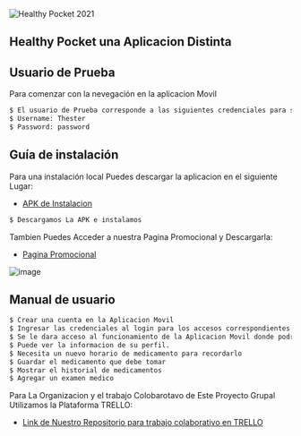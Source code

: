 ![Healthy Pocket 2021](https://user-images.githubusercontent.com/54713857/178040318-4bec53ba-d35d-4d10-b0c1-c7906ba4dab8.png)

## Healthy Pocket una Aplicacion Distinta

## Usuario de Prueba

Para comenzar con la nevegación en la aplicacion Movil


```sh
$ El usuario de Prueba corresponde a las siguientes credenciales para su acceso.
$ Username: Thester
$ Password: password
```

## Guía de instalación

Para una instalación local Puedes descargar la aplicacion en el siguiente Lugar:

- [APK de Instalacion](https://drive.google.com/drive/folders/1AqX6BmSRh0Fy_Me2-_7f0L-fKE3SQbdV)

```sh
$ Descargamos La APK e instalamos
```
Tambien Puedes Acceder a nuestra Pagina Promocional y Descargarla:

- [Pagina Promocional](https://healthypocket1.wordpress.com/)

![image](https://user-images.githubusercontent.com/54713857/178043200-3878430b-a4d6-4887-8688-0a6cdd7f949c.png)


## Manual de usuario

```sh
$ Crear una cuenta en la Aplicacion Movil 
$ Ingresar las credenciales al login para los accesos correspondientes.
$ Se le dara acceso al funcionamiento de la Aplicacion Movil donde podra comenzar a usar sus funcionalidades.
$ Puede ver la informacion de su perfil.
$ Necesita un nuevo horario de medicamento para recordarlo
$ Guardar el medicamento que debe tomar
$ Mostrar el historial de medicamentos
$ Agregar un examen medico
```

Para La Organizacion y el trabajo Colobarotavo de Este Proyecto Grupal Utilizamos la Plataforma TRELLO:

- [Link de Nuestro Repositorio para trabajo colaborativo en TRELLO](https://trello.com/b/ZfMnauln/m%C3%B3viles)

